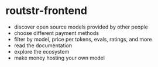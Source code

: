# routstr-frontend

- discover open source models provided by other people
- choose different payment methods
- filter by model, price per tokens, evals, ratings, and more
- read the documentation
- explore the ecosystem
- make money hosting your own model
